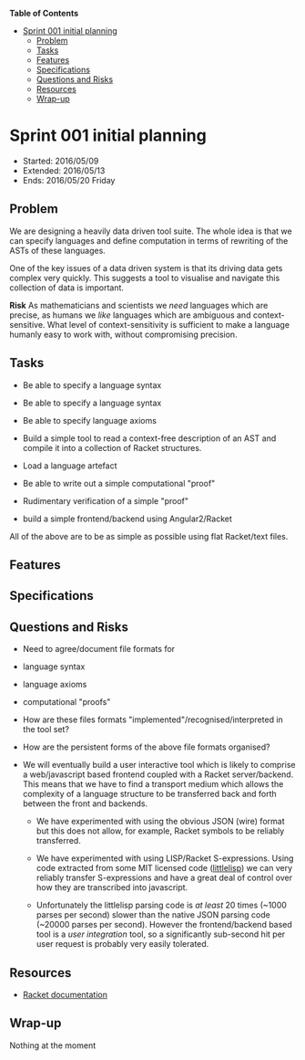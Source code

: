 **Table of Contents**

  - [Sprint 001 initial planning](#sprint-001-initial-planning)
    - [Problem](#problem)
    - [Tasks](#tasks)
    - [Features](#features)
    - [Specifications](#specifications)
    - [Questions and Risks](#questions-and-risks)
    - [Resources](#resources)
    - [Wrap-up](#wrap-up)

<!--- END TOC -->

# Sprint 001 initial planning

* Started: 2016/05/09
* Extended: 2016/05/13
* Ends: 2016/05/20 Friday

## Problem

We are designing a heavily data driven tool suite. The whole idea is that 
we can specify languages and define computation in terms of rewriting of 
the ASTs of these languages.

One of the key issues of a data driven system is that its driving data 
gets complex very quickly. This suggests a tool to visualise and navigate 
this collection of data is important.

**Risk** As mathematicians and scientists we *need* languages which are 
precise, as humans we *like* languages which are ambiguous and 
context-sensitive. What level of context-sensitivity is sufficient to 
make a language humanly easy to work with, without compromising 
precision.

## Tasks

* Be able to specify a language syntax
 * Be able to specify a language syntax
 * Be able to specify language axioms

* Build a simple tool to read a context-free description of an AST and 
  compile it into a collection of Racket structures.

* Load a language artefact

* Be able to write out a simple computational "proof"

* Rudimentary verification of a simple "proof"

* build a simple frontend/backend using Angular2/Racket

All of the above are to be as simple as possible using flat Racket/text files.

## Features

## Specifications

## Questions and Risks

* Need to agree/document file formats for
 * language syntax
 * language axioms
 * computational "proofs"

* How are these files formats "implemented"/recognised/interpreted in the 
tool set?

* How are the persistent forms of the above file formats organised?

* We will eventually build a user interactive tool which is likely to 
comprise a web/javascript based frontend coupled with a Racket 
server/backend. This means that we have to find a transport medium which 
allows the complexity of a language structure to be transferred back and 
forth between the front and backends.

  * We have experimented with using the obvious JSON (wire) format but 
    this does not allow, for example, Racket symbols to be reliably 
    transferred.

  * We have experimented with using LISP/Racket S-expressions. Using code 
    extracted from some MIT licensed code 
    ([littlelisp](https://github.com/maryrosecook/littlelisp)) we can 
    very reliably transfer S-expressions and have a great deal of control 
    over how they are transcribed into javascript.

  * Unfortunately the littlelisp parsing code is *at least* 20 times 
    (~1000 parses per second) slower than the native JSON parsing code 
    (~20000 parses per second). However the frontend/backend based tool 
    is a *user integration* tool, so a significantly sub-second hit per 
    user request is probably very easily tolerated.

## Resources

* [Racket documentation](https://docs.racket-lang.org/)

## Wrap-up

Nothing at the moment
